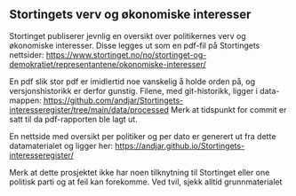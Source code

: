 ## Stortingets verv og økonomiske interesser

Stortinget publiserer jevnlig en oversikt over politikernes verv og økonomiske interesser. Disse legges ut som en pdf-fil på Stortingets nettsider: https://www.stortinget.no/no/stortinget-og-demokratiet/representantene/okonomiske-interesser/

En pdf slik stor pdf er imidlertid noe vanskelig å holde orden på, og versjonshistorikk er derfor gunstig.
Filene, med git-historikk, ligger i data-mappen: https://github.com/andjar/Stortingets-interesseregister/tree/main/data/processed Merk at tidspunkt for commit er satt til da pdf-rapporten ble lagt ut.

En nettside med oversikt per politiker og per dato er generert ut fra dette datamaterialet og ligger her: https://andjar.github.io/Stortingets-interesseregister/

Merk at dette prosjektet ikke har noen tilknytning til Stortinget eller one politisk parti og at feil kan forekomme. Ved tvil, sjekk alltid grunnmaterialet
